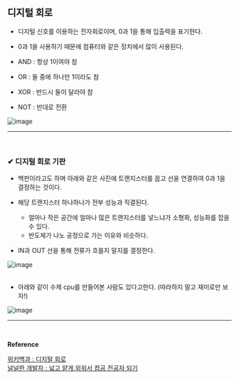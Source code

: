 ## 디지털 회로
- 디지털 신호를 이용하는 전자회로이며, 0과 1을 통해 입출력을 표기한다.

- 0과 1을 사용하기 때문에 컴퓨터와 같은 장치에서 많이 사용된다.

- AND : 항상 1이여야 참

- OR : 둘 중에 하나만 1이라도 참

- XOR : 반드시 둘이 달라야 참

- NOT : 반대로 전환

![image](https://github.com/yejun95/Today-I-Learned/assets/121341413/22a9a9af-cb3f-40d1-95b4-969d6ce8a34f)
<br>
<hr>
<br>

### ✔ 디지털 회로 기판 
- 백판이라고도 하며 아래와 같은 사진에 트랜지스터를 꼽고 선을 연결하여 0과 1을 결정하는 것이다.

- 해당 트랜지스터 하나하나가 전부 성능과 직결된다.
  - 얼마나 작은 공간에 얼마나 많은 트랜지스터를 넣느냐가 소형화, 성능화를 잡을 수 있다.
  - 반도체가 나노 공정으로 가는 이유와 비슷하다.

- IN과 OUT 선을 통해 전류가 흐를지 말지를 결정한다.

![image](https://github.com/yejun95/Today-I-Learned/assets/121341413/a6dde6ba-340c-4d7b-a93f-0b562d2a74d2)
<br>
<br>

- 아래와 같이 수제 cpu를 만들어본 사람도 있다고한다. (따라하지 말고 재미로만 보자!)

![image](https://github.com/yejun95/Today-I-Learned/assets/121341413/c141090d-30f7-4739-badb-a4a413e0815f)
<br>
<hr>
<br>

**Reference**

[위키백과 : 디지털 회로](https://ko.wikipedia.org/wiki/%EB%94%94%EC%A7%80%ED%84%B8_%ED%9A%8C%EB%A1%9C)<br>
[널널한 개발자 : 넓고 얕게 외워서 컴공 전공자 되기](https://www.inflearn.com/course/%EB%84%93%EA%B3%A0%EC%96%95%EA%B2%8C-%EC%BB%B4%EA%B3%B5-%EC%A0%84%EA%B3%B5%EC%9E%90/dashboard)
